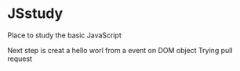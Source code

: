 # JSstudy
Place to study the basic JavaScript

Next step is creat a hello worl from a event on DOM object
Trying pull request
